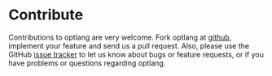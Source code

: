 Contribute
==========

Contributions to optlang are very welcome. Fork optlang at [github](http://github.com/biosustain/optlang), implement your feature and send us
a pull request. Also, please use the GitHub [issue tracker](https://github.com/biosustain/optlang/issues)
to let us know about bugs or feature requests, or if you have problems or questions regarding optlang.
